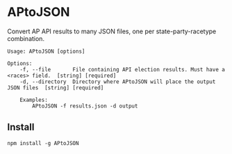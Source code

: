 # APtoJSON
Convert AP API results to many JSON files, one per state-party-racetype combination.

	Usage: APtoJSON [options]

	Options:
		-f, --file       File containing API election results. Must have a <races> field.  [string] [required]
		-d, --directory  Directory where APtoJSON will place the output JSON files  [string] [required]

		Examples:
			APtoJSON -f results.json -d output

## Install

`npm install -g APtoJSON`

